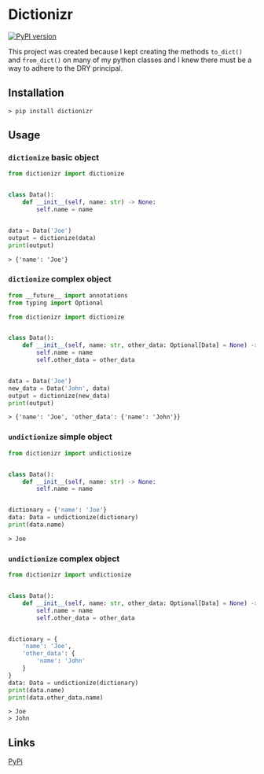 # Dictionizr

[![PyPI version](https://badge.fury.io/py/dictionizr.svg)](https://badge.fury.io/py/dictionizr)

This project was created because I kept creating the methods `to_dict()` and `from_dict()` on many of my python classes and I knew there must be a way to adhere to the DRY principal.

## Installation
`> pip install dictionizr`

## Usage

### `dictionize` basic object
```python
from dictionizr import dictionize


class Data():
    def __init__(self, name: str) -> None:
        self.name = name


data = Data('Joe')
output = dictionize(data)
print(output)
```
```
> {'name': 'Joe'}
```

### `dictionize` complex object
```python
from __future__ import annotations
from typing import Optional

from dictionizr import dictionize


class Data():
    def __init__(self, name: str, other_data: Optional[Data] = None) -> None:
        self.name = name
        self.other_data = other_data


data = Data('Joe')
new_data = Data('John', data)
output = dictionize(new_data)
print(output)
```
```
> {'name': 'Joe', 'other_data': {'name': 'John'}}
```

### `undictionize` simple object
```python
from dictionizr import undictionize


class Data():
    def __init__(self, name: str) -> None:
        self.name = name


dictionary = {'name': 'Joe'}
data: Data = undictionize(dictionary)
print(data.name)
```
```
> Joe
```

### `undictionize` complex object
```python
from dictionizr import undictionize


class Data():
    def __init__(self, name: str, other_data: Optional[Data] = None) -> None:
        self.name = name
        self.other_data = other_data


dictionary = {
    'name': 'Joe',
    'other_data': {
        'name': 'John'
    }
}
data: Data = undictionize(dictionary)
print(data.name)
print(data.other_data.name)
```
```
> Joe
> John
```

## Links
[PyPi](https://pypi.org/project/dictionizr/)
